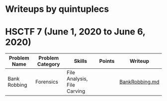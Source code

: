 # Writeups by quintuplecs


# HSCTF 7 (June 1, 2020 to June 6, 2020)

| Problem Name | Problem Category | Skills |Points | Writeup        |
|--------------|------------------|--------|-------|----------------|
| Bank Robbing | Forensics        | File Analysis, File Carving |       | [BankRobbing.md](/HSCTF7/BankRobbing.md) |